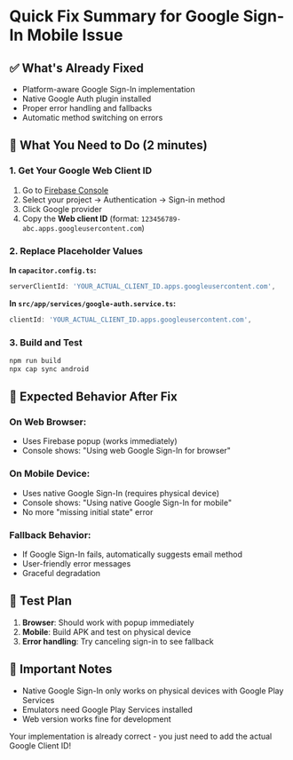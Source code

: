 # Quick Fix Summary for Google Sign-In Mobile Issue

## ✅ What's Already Fixed
- Platform-aware Google Sign-In implementation
- Native Google Auth plugin installed
- Proper error handling and fallbacks
- Automatic method switching on errors

## 🔧 What You Need to Do (2 minutes)

### 1. Get Your Google Web Client ID
1. Go to [Firebase Console](https://console.firebase.google.com)
2. Select your project → Authentication → Sign-in method
3. Click Google provider
4. Copy the **Web client ID** (format: `123456789-abc.apps.googleusercontent.com`)

### 2. Replace Placeholder Values
**In `capacitor.config.ts`:**
```typescript
serverClientId: 'YOUR_ACTUAL_CLIENT_ID.apps.googleusercontent.com',
```

**In `src/app/services/google-auth.service.ts`:**
```typescript
clientId: 'YOUR_ACTUAL_CLIENT_ID.apps.googleusercontent.com',
```

### 3. Build and Test
```bash
npm run build
npx cap sync android
```

## 🎯 Expected Behavior After Fix

### On Web Browser:
- Uses Firebase popup (works immediately)
- Console shows: "Using web Google Sign-In for browser"

### On Mobile Device:
- Uses native Google Sign-In (requires physical device)
- Console shows: "Using native Google Sign-In for mobile"
- No more "missing initial state" error

### Fallback Behavior:
- If Google Sign-In fails, automatically suggests email method
- User-friendly error messages
- Graceful degradation

## 🚀 Test Plan
1. **Browser**: Should work with popup immediately
2. **Mobile**: Build APK and test on physical device
3. **Error handling**: Try canceling sign-in to see fallback

## 📱 Important Notes
- Native Google Sign-In only works on physical devices with Google Play Services
- Emulators need Google Play Services installed
- Web version works fine for development

Your implementation is already correct - you just need to add the actual Google Client ID!